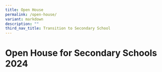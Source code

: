 ```yaml
---
title: Open House
permalink: /open-house/
variant: markdown
description: ""
third_nav_title: Transition to Secondary School
---
```

<h1>Open House for Secondary Schools 2024</h1>
<p></p>